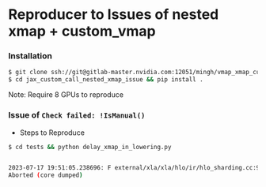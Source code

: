 # Reproducer to Issues of nested xmap + custom_vmap

### Installation
```bash
$ git clone ssh://git@gitlab-master.nvidia.com:12051/mingh/vmap_xmap_custom_vmap_issue.git
$ cd jax_custom_call_nested_xmap_issue && pip install .
```
Note: Require 8 GPUs to reproduce

### Issue of `Check failed: !IsManual()`

- Steps to Reproduce
```bash
$ cd tests && python delay_xmap_in_lowering.py


2023-07-17 19:51:05.238696: F external/xla/xla/hlo/ir/hlo_sharding.cc:961] Check failed: !IsManual() 
Aborted (core dumped)
```
